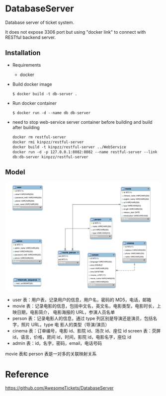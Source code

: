 # DatabaseServer

Database server of ticket system.

It does not expose 3306 port but using "docker link" to connect with RESTful backend server.

## Installation

* Requirements

  * docker

* Build docker image

  ```shell
  $ docker build -t db-server .
  ```

* Run docker container

  ```shell
  $ docker run -d --name db db-server
  ```

* need to stop web-service server container before building and build after building

  ```shell
  docker rm restful-server
  docker rmi kinpzz/restful-server
  docker build -t kinpzz/restful-server ../WebService
  docker run -d -p 127.0.0.1:8082:8082 --name restful-server --link db:db-server kinpzz/restful-server
  ```

## Model

![](./src/model.png)

* user 表：用户表，记录用户的信息，用户名，密码的 MD5，电话，邮箱
* movie 表：记录电影的信息，包括中文名，英文名，电影类型，电影时长，上映日期，电影简介， 电影海报的 URL，参演人员名单
* person 表：记录电影人的信息，通过 type 列区别是导演还是演员，包括名字，照片 URL，type 电 影人的类型（导演/演员）
* cinema 表：订单编号，电影 id、影院 id、场次 id、座位 id screen 表：荧屏 id，语言，价格，房间 id，时间，影院 id，电影名字，座位 id 
* admin 表：id，名字，密码，email，电话号码

movie 表和 person 表是一对多的关联映射关系

# Reference

https://github.com/AwesomeTickets/DatabaseServer